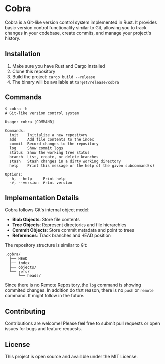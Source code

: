 # Cobra

Cobra is a Git-like version control system implemented in Rust. It provides basic version control functionality similar to Git, allowing you to track changes in your codebase, create commits, and manage your project's history.

## Installation

1. Make sure you have Rust and Cargo installed
2. Clone this repository
3. Build the project: `cargo build --release`
4. The binary will be available at `target/release/cobra`

## Commands

```
$ cobra -h
A Git-like version control system

Usage: cobra [COMMAND]

Commands:
  init    Initialize a new repository
  add     Add file contents to the index
  commit  Record changes to the repository
  log     Show commit logs
  status  Show the working tree status
  branch  List, create, or delete branches
  stash   Stash changes in a dirty working directory
  help    Print this message or the help of the given subcommand(s)

Options:
  -h, --help     Print help
  -V, --version  Print version
```

## Implementation Details

Cobra follows Git's internal object model:

- **Blob Objects**: Store file contents
- **Tree Objects**: Represent directories and file hierarchies
- **Commit Objects**: Store commit metadata and point to trees
- **References**: Track branches and HEAD position

The repository structure is similar to Git:
```
.cobra/
  ├── HEAD
  ├── index
  ├── objects/
  └── refs/
      └── heads/
```

Since there is no Remote Repository, the `log` command is showing commited changes. In addition do that reason, there is no `push` or `remote` command. It might follow in the future.

## Contributing

Contributions are welcome! Please feel free to submit pull requests or open issues for bugs and feature requests.

## License

This project is open source and available under the MIT License.

